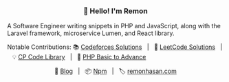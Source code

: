 <h3 align="center">👋 Hello! I'm Remon</h3>
<p align="left">A Software Engineer writing snippets in PHP and JavaScript, along with the Laravel framework, microservice Lumen, and React library.</p>

<p align="left">
  Notable Contributions:
  📚 <a href="https://github.com/Remonhasan/codeforces">Codeforces Solutions</a>
  &nbsp;&nbsp;|&nbsp;&nbsp;
  🧩 <a href="https://github.com/Remonhasan/leetcode-solutions">LeetCode Solutions</a>
  &nbsp;&nbsp;|&nbsp;&nbsp;
 💡 <a href="https://github.com/Remonhasan/cp-code-library.git">CP Code Library</a>
  &nbsp;&nbsp;|&nbsp;&nbsp;
  📘 <a href="https://github.com/Remonhasan/php-basic-to-advance">PHP Basic to Advance</a>
</p>

<p align="center">
  📝 <a href="https://dev.to/remonhasan">Blog</a>
  &nbsp;&nbsp;|&nbsp;&nbsp;
  📦 <a href="https://www.npmjs.com/~remonhasan">Npm</a>
  &nbsp;&nbsp;|&nbsp;&nbsp;
  🏷️ <a href="https://remonhasan.com/">remonhasan.com</a>
</p>
